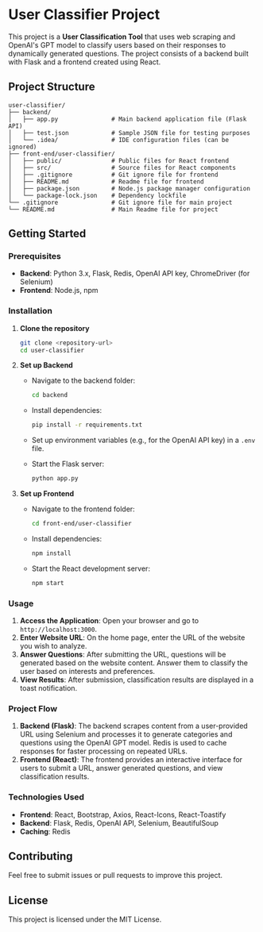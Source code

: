 
# User Classifier Project

This project is a **User Classification Tool** that uses web scraping and OpenAI's GPT model to classify users based on their responses to dynamically generated questions. The project consists of a backend built with Flask and a frontend created using React.

## Project Structure

```
user-classifier/
├── backend/
│   ├── app.py               # Main backend application file (Flask API)
│   ├── test.json            # Sample JSON file for testing purposes
│   └── .idea/               # IDE configuration files (can be ignored)
├── front-end/user-classifier/
│   ├── public/              # Public files for React frontend
│   ├── src/                 # Source files for React components
│   ├── .gitignore           # Git ignore file for frontend
│   ├── README.md            # Readme file for frontend
│   ├── package.json         # Node.js package manager configuration
│   └── package-lock.json    # Dependency lockfile
└── .gitignore               # Git ignore file for main project
└── README.md                # Main Readme file for project
```

## Getting Started

### Prerequisites

- **Backend**: Python 3.x, Flask, Redis, OpenAI API key, ChromeDriver (for Selenium)
- **Frontend**: Node.js, npm

### Installation

1. **Clone the repository**

   ```bash
   git clone <repository-url>
   cd user-classifier
   ```

2. **Set up Backend**

   - Navigate to the backend folder:

     ```bash
     cd backend
     ```

   - Install dependencies:

     ```bash
     pip install -r requirements.txt
     ```

   - Set up environment variables (e.g., for the OpenAI API key) in a `.env` file.

   - Start the Flask server:

     ```bash
     python app.py
     ```

3. **Set up Frontend**

   - Navigate to the frontend folder:

     ```bash
     cd front-end/user-classifier
     ```

   - Install dependencies:

     ```bash
     npm install
     ```

   - Start the React development server:

     ```bash
     npm start
     ```

### Usage

1. **Access the Application**: Open your browser and go to `http://localhost:3000`.
2. **Enter Website URL**: On the home page, enter the URL of the website you wish to analyze.
3. **Answer Questions**: After submitting the URL, questions will be generated based on the website content. Answer them to classify the user based on interests and preferences.
4. **View Results**: After submission, classification results are displayed in a toast notification.

### Project Flow

1. **Backend (Flask)**: The backend scrapes content from a user-provided URL using Selenium and processes it to generate categories and questions using the OpenAI GPT model. Redis is used to cache responses for faster processing on repeated URLs.
2. **Frontend (React)**: The frontend provides an interactive interface for users to submit a URL, answer generated questions, and view classification results.

### Technologies Used

- **Frontend**: React, Bootstrap, Axios, React-Icons, React-Toastify
- **Backend**: Flask, Redis, OpenAI API, Selenium, BeautifulSoup
- **Caching**: Redis

## Contributing

Feel free to submit issues or pull requests to improve this project.

## License

This project is licensed under the MIT License.
